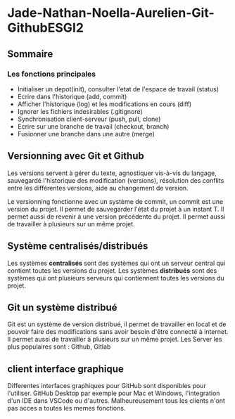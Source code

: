 # Jade-Nathan-Noella-Aurelien-Git-GithubESGI2

## Sommaire
### Les fonctions principales
- Initialiser un depot(init), consulter l'etat de l'espace de travail (status)
- Ecrire dans l'historique (add, commit)
- Afficher l'historique (log) et les modifications en cours (diff) 
- Ignorer les fichiers indesirables (.gitignore)
- Synchronisation client-serveur (push, pull, clone)
- Ecrire sur une branche de travail (checkout, branch)
- Fusionner une branche dans une autre (merge)


## Versionning avec Git et Github

Les versions servent à gérer du texte, agnostiquer vis-à-vis du langage, sauvegardé l'historique des modification (versions), résolution des conflits entre les différentes versions, aide au changement de version.

Le versionning fonctionne avec un système de commit, un commit est une version du projet. Il permet de sauvegarder l'état du projet à un instant T. Il permet aussi de revenir à une version précédente du projet. Il permet aussi de travailler à plusieurs sur un même projet.

## Système centralisés/distribués

Les systèmes **centralisés** sont des systèmes qui ont un serveur central qui contient toutes les versions du projet. Les systèmes **distribués** sont des systèmes qui ont plusieurs serveurs qui contiennent toutes les versions du projet. 

## Git un système distribué

Git est un système de version distribué, il permet de travailler en local et de pouvoir faire des modifications sans avoir besoin d'être connecté à internet. Il permet aussi de travailler à plusieurs sur un même projet.
Les Server les plus populaires sont : Github, Gitlab


## client interface graphique
Differentes interfaces graphiques pour GitHub sont disponibles pour l'utiliser. GitHub Desktop par exemple pour Mac et Windows, l'integration d'un IDE dans VSCode ou d'autres. Malheureusement tous les clients n'ont pas acces a toutes les memes fonctions. 
